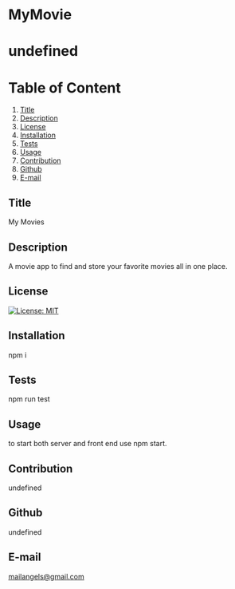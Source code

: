 # MyMovie

# undefined
  
  # Table of Content
  1. [Title](#Title)
  2. [Description](#Description)
  3. [License](#License)
  4. [Installation](#Installation)
  5. [Tests](#Tests)
  6. [Usage](#Usage)
  7. [Contribution](#Contribution)
  8. [Github](#Github)
  9. [E-mail](#Email)  
  
  ## Title
  My Movies
  
  ## Description
  A movie app to find and store your favorite movies all in one place.
  
  ## License
  [![License: MIT](https://img.shields.io/badge/License-MIT-yellow.svg)](https://opensource.org/licenses/MIT)
  
  ## Installation
  npm i
  
  
  ## Tests
  npm run test
  
  ## Usage
  to start both server and front end use npm start.
  
  ## Contribution
  undefined
  
  ## Github
  undefined
  
  ## E-mail
  mailangels@gmail.com